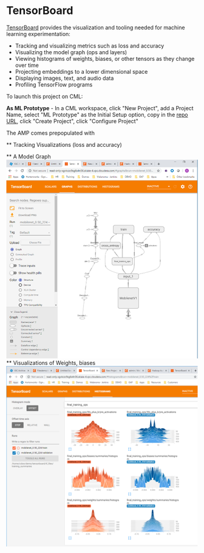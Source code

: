 # TensorBoard


[TensorBoard](https://www.tensorflow.org/tensorboard/)  provides the visualization and tooling needed for machine learning experimentation:

- Tracking and visualizing metrics such as loss and accuracy
- Visualizing the model graph (ops and layers)
- Viewing histograms of weights, biases, or other tensors as they change over time
- Projecting embeddings to a lower dimensional space
- Displaying images, text, and audio data
- Profiling TensorFlow programs



To launch this project on CML:

**As ML Prototype** - In a CML workspace, click "New Project", add a Project Name, select "ML Prototype" as the Initial Setup option, copy in the [repo URL](https://github.com/hortonworks-sk/tensorboard-cml-amp.git), click "Create Project", click "Configure Project"

The AMP comes prepopulated with 

** Tracking Visualizations (loss and accuracy)

** A Model Graph ![MLflow UI in CML](/images/TensorboardGraphs.png)
** Visualizations of Weights, biases ![MLflow UI in CML](/images/TensorboardHistograms.png)

